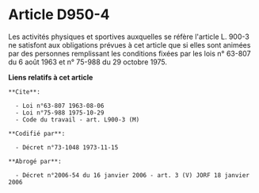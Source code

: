 # Article D950-4

Les activités physiques et sportives auxquelles se réfère l'article L. 900-3 ne satisfont aux obligations prévues à cet
article que si elles sont animées par des personnes remplissant les conditions fixées par les lois n° 63-807 du 6 août 1963
et n° 75-988 du 29 octobre 1975.

**Liens relatifs à cet article**

	**Cite**:

	  - Loi n°63-807 1963-08-06
	  - Loi n°75-988 1975-10-29
	  - Code du travail - art. L900-3 (M)

	**Codifié par**:

	  - Décret n°73-1048 1973-11-15

	**Abrogé par**:

	  - Décret n°2006-54 du 16 janvier 2006 - art. 3 (V) JORF 18 janvier 2006
